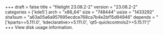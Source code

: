 +++
draft = false
title = "filelight 23.08.2-2"
version = "23.08.2-2"
categories = ['kde5']
arch = "x86_64"
size = "748444"
usize = "1433292"
sha1sum = "a63a05a6a957695ecdce768ca7b4e2bf15d94946"
depends = "['kparts>=5.111.0', 'kdeclarative>=5.111.0', 'qt5-quickcontrols2>=5.15.11']"
+++
View disk usage information.